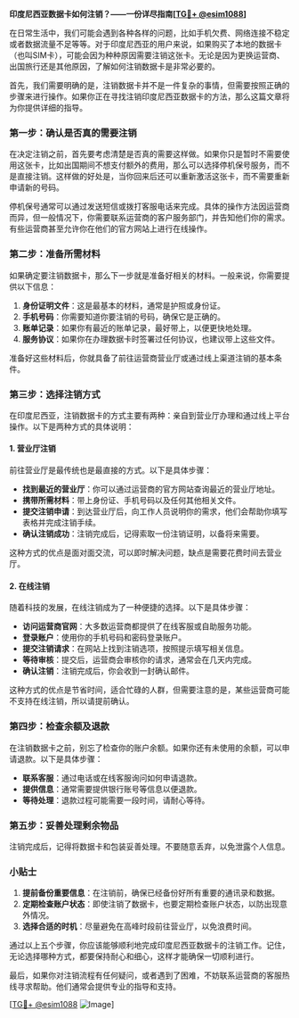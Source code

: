 **印度尼西亚数据卡如何注销？——一份详尽指南[[TG💪+ @esim1088](https://t.me/s/esim1088)]**

在日常生活中，我们可能会遇到各种各样的问题，比如手机欠费、网络连接不稳定或者数据流量不足等等。对于印度尼西亚的用户来说，如果购买了本地的数据卡（也叫SIM卡），可能会因为种种原因需要注销这张卡。无论是因为更换运营商、出国旅行还是其他原因，了解如何注销数据卡是非常必要的。

首先，我们需要明确的是，注销数据卡并不是一件复杂的事情，但需要按照正确的步骤来进行操作。如果你正在寻找注销印度尼西亚数据卡的方法，那么这篇文章将为你提供详细的指导。

### **第一步：确认是否真的需要注销**
在决定注销之前，首先要考虑清楚是否真的需要这样做。如果你只是暂时不需要使用这张卡，比如出国期间不想支付额外的费用，那么可以选择停机保号服务，而不是直接注销。这样做的好处是，当你回来后还可以重新激活这张卡，而不需要重新申请新的号码。

停机保号通常可以通过发送短信或拨打客服电话来完成。具体的操作方法因运营商而异，但一般情况下，你需要联系运营商的客户服务部门，并告知他们你的需求。有些运营商甚至允许你在他们的官方网站上进行在线操作。

### **第二步：准备所需材料**
如果确定要注销数据卡，那么下一步就是准备好相关的材料。一般来说，你需要提供以下信息：

1. **身份证明文件**：这是最基本的材料，通常是护照或身份证。
2. **手机号码**：你需要知道你要注销的号码，确保它是正确的。
3. **账单记录**：如果你有最近的账单记录，最好带上，以便更快地处理。
4. **服务协议**：如果你在办理数据卡时签署过任何协议，也建议带上这些文件。

准备好这些材料后，你就具备了前往运营商营业厅或通过线上渠道注销的基本条件。

### **第三步：选择注销方式**
在印度尼西亚，注销数据卡的方式主要有两种：亲自到营业厅办理和通过线上平台操作。以下是两种方式的具体说明：

#### **1. 营业厅注销**
前往营业厅是最传统也是最直接的方式。以下是具体步骤：
- **找到最近的营业厅**：你可以通过运营商的官方网站查询最近的营业厅地址。
- **携带所需材料**：带上身份证、手机号码以及任何其他相关文件。
- **提交注销申请**：到达营业厅后，向工作人员说明你的需求，他们会帮助你填写表格并完成注销手续。
- **确认注销成功**：注销完成后，记得索取一份注销证明，以备将来需要。

这种方式的优点是面对面交流，可以即时解决问题，缺点是需要花费时间去营业厅。

#### **2. 在线注销**
随着科技的发展，在线注销成为了一种便捷的选择。以下是具体步骤：
- **访问运营商官网**：大多数运营商都提供了在线客服或自助服务功能。
- **登录账户**：使用你的手机号码和密码登录账户。
- **提交注销请求**：在网站上找到注销选项，按照提示填写相关信息。
- **等待审核**：提交后，运营商会审核你的请求，通常会在几天内完成。
- **确认注销**：注销完成后，你会收到一封确认邮件。

这种方式的优点是节省时间，适合忙碌的人群，但需要注意的是，某些运营商可能不支持在线注销，所以请提前确认。

### **第四步：检查余额及退款**
在注销数据卡之前，别忘了检查你的账户余额。如果你还有未使用的余额，可以申请退款。以下是具体步骤：
- **联系客服**：通过电话或在线客服询问如何申请退款。
- **提供信息**：通常需要提供银行账号等信息以便退款。
- **等待处理**：退款过程可能需要一段时间，请耐心等待。

### **第五步：妥善处理剩余物品**
注销完成后，记得将数据卡和包装妥善处理。不要随意丢弃，以免泄露个人信息。

### **小贴士**
1. **提前备份重要信息**：在注销前，确保已经备份好所有重要的通讯录和数据。
2. **定期检查账户状态**：即使注销了数据卡，也要定期检查账户状态，以防出现意外情况。
3. **选择合适的时机**：尽量避免在高峰时段前往营业厅，以免浪费时间。

通过以上五个步骤，你应该能够顺利地完成印度尼西亚数据卡的注销工作。记住，无论选择哪种方式，都要保持耐心和细心，这样才能确保一切顺利进行。

最后，如果你对注销流程有任何疑问，或者遇到了困难，不妨联系运营商的客服热线寻求帮助。他们通常会提供专业的指导和支持。

[[TG💪+ @esim1088](https://t.me/s/esim1088) ![Image](https://i.postimg.cc/4NQfJmqS/Snipaste-2025-05-13-00-14-12.png)]